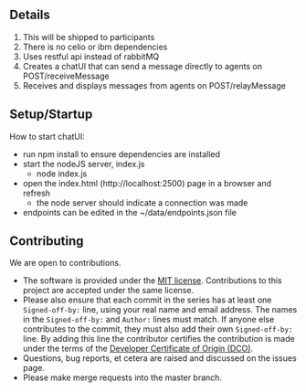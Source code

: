 ## Details

1. This will be shipped to participants
2. There is no celio or ibm dependencies
3. Uses restful api instead of rabbitMQ
4. Creates a chatUI that can send a message directly to agents on POST/receiveMessage
5. Receives and displays messages from agents on POST/relayMessage

## Setup/Startup

How to start chatUI:
- run npm install to ensure dependencies are installed
- start the nodeJS server, index.js
    - node index.js
- open the index.html (http://localhost:2500) page in a browser and refresh
    - the node server should indicate a connection was made
- endpoints can be edited in the ~/data/endpoints.json file

## Contributing

We are open to contributions.

* The software is provided under the [MIT license](LICENSE). Contributions to
this project are accepted under the same license.
* Please also ensure that each commit in the series has at least one
`Signed-off-by:` line, using your real name and email address. The names in
the `Signed-off-by:` and `Author:` lines must match. If anyone else
contributes to the commit, they must also add their own `Signed-off-by:`
line. By adding this line the contributor certifies the contribution is made
under the terms of the
[Developer Certificate of Origin (DCO)](DeveloperCertificateOfOrigin.txt).
* Questions, bug reports, et cetera are raised and discussed on the issues page.
* Please make merge requests into the master branch.

